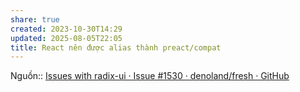 ```yaml
---
share: true
created: 2023-10-30T14:29
updated: 2025-08-05T22:05
title: React nên được alias thành preact/compat
---
```

Nguồn:: [Issues with radix-ui · Issue #1530 · denoland/fresh · GitHub](https://github.com/denoland/fresh/issues/1530)